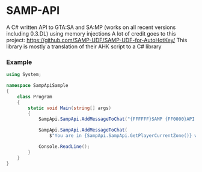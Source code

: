 # SAMP-API
A C# written API to GTA:SA and SA:MP (works on all recent versions including 0.3.DL) using memory injections
A lot of credit goes to this project: https://github.com/SAMP-UDF/SAMP-UDF-for-AutoHotKey/
This library is mostly a translation of their AHK script to a C# library

### Example
```C#
using System;

namespace SampApiSample
{
    class Program
    {
        static void Main(string[] args)
        {
            SampApi.SampApi.AddMessageToChat("{FFFFFF}SAMP {FF0000}API {00FF00}sample");

            SampApi.SampApi.AddMessageToChat(
                $"You are in {SampApi.SampApi.GetPlayerCurrentZone()} with facing angle {SampApi.SampApi.GetPlayerFacingAngle():F1}");

            Console.ReadLine();
        }
    }
}

```
